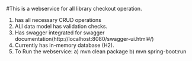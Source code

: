 #This is a webservice for all library checkout operation.

1) has all necessary CRUD operations
2) ALl data model has validation checks.
3) Has swagger integrated for swagger documentation(http://localhost:8080/swagger-ui.html#/)
4) Currently has in-memory database (H2).
5) To Run the webservice: a) mvn clean package  b) mvn spring-boot:run